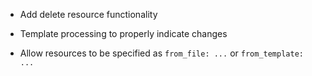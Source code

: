 * Add delete resource functionality

* Template processing to properly indicate changes

* Allow resources to be specified as `from_file: ...` or `from_template: ...`
